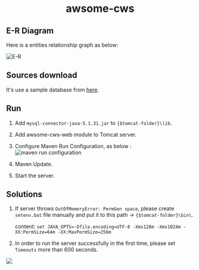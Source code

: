 # <center>awsome-cws</center>

## E-R Diagram

Here is a entities relationship graph as below:

![](http://cdn.51leif.com/awsome-cws-er.png "E-R")

## Sources download

It's use a sample database from [here](https://launchpad.net/test-db/).

## Run

1. Add `mysql-connector-java-5.1.31.jar` to `{$tomcat-folder}\lib`.

1. Add awsome-cws-web module to Tomcat server.

1. Configure Maven Run Configuration, as below :
![](http://cdn.51leif.com/2019-1-22-maven-run-configuration.png "maven run configuration")

1. Maven Update.

1. Start the server.

## Solutions

1. If server throws `OutOfMemeryError: PermGen space`, please create `setenv.bat` file manually and put it to this path -> `{$tomcat-folder}\bin\`.

	content: `set JAVA_OPTS=-Dfile.encoding=UTF-8 -Xms128m -Xmx1024m -XX:PermSize=64m -XX:MaxPermSize=256m`
	
1. In order to run the server successfully in the first time, please set `Timeouts` more than 600 seconds.

![](http://cdn.51leif.com/2019-2-13-timesout.png)